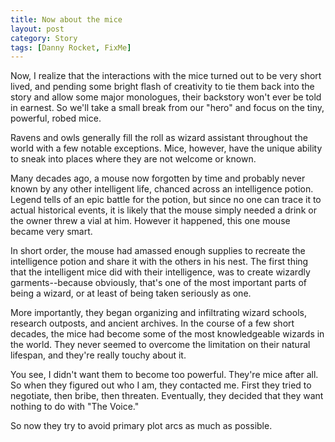 ```yaml
---
title: Now about the mice
layout: post
category: Story
tags: [Danny Rocket, FixMe]
---
```

Now, I realize that the interactions with the mice turned out to be very short lived, and pending some bright flash of creativity to tie them back into the story and allow some major monologues, their backstory won't ever be told in earnest. So we'll take a small break from our "hero" and focus on the tiny, powerful, robed mice.

<!-- more -->

Ravens and owls generally fill the roll as wizard assistant throughout the world with a few notable exceptions. Mice, however, have the unique ability to sneak into places where they are not welcome or known.

Many decades ago, a mouse now forgotten by time and probably never known by any other intelligent life, chanced across an intelligence potion. Legend tells of an epic battle for the potion, but since no one can trace it to actual historical events, it is likely that the mouse simply needed a drink or the owner threw a vial at him. However it happened, this one mouse became very smart.

In short order, the mouse had amassed enough supplies to recreate the intelligence potion and share it with the others in his nest. The first thing that the intelligent mice did with their intelligence, was to create wizardly garments--because obviously, that's one of the most important parts of being a wizard, or at least of being taken seriously as one.

More importantly, they began organizing and infiltrating wizard schools, research outposts, and ancient archives. In the course of a few short decades, the mice had become some of the most knowledgeable wizards in the world. They never seemed to overcome the limitation on their natural lifespan, and they're really touchy about it.

You see, I didn't want them to become too powerful. They're mice after all. So when they figured out who I am, they contacted me. First they tried to negotiate, then bribe, then threaten. Eventually, they decided that they want nothing to do with "The Voice."

So now they try to avoid primary plot arcs as much as possible.